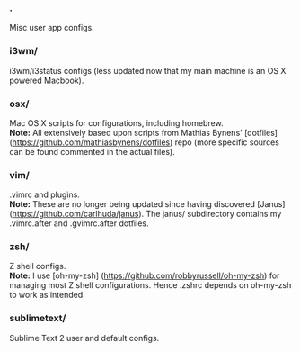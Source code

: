 ### .
Misc user app configs.

### i3wm/
i3wm/i3status configs (less updated now that my main machine is an OS X powered Macbook).

### osx/
Mac OS X scripts for configurations, including homebrew.<br />
__Note:__ All extensively based upon scripts from Mathias Bynens' [dotfiles] (https://github.com/mathiasbynens/dotfiles)
repo (more specific sources can be found commented in the actual files).

### vim/
.vimrc and plugins.<br />
__Note:__ These are no longer being updated since having discovered [Janus] (https://github.com/carlhuda/janus).
The janus/ subdirectory contains my .vimrc.after and .gvimrc.after
dotfiles.

### zsh/
Z shell configs.<br />
__Note:__ I use [oh-my-zsh] (https://github.com/robbyrussell/oh-my-zsh)
for managing most Z shell configurations. Hence .zshrc depends on
oh-my-zsh to work as intended.

### sublimetext/
Sublime Text 2 user and default configs.
